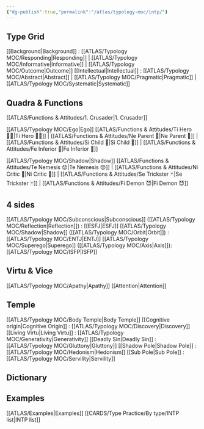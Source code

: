 ```yaml
---
{"dg-publish":true,"permalink":"/atlas/typology-moc/intp/"}
---
```


## Type Grid
[[Background\|Background]] : [[ATLAS/Typology MOC/Responding\|Responding]] | [[ATLAS/Typology MOC/Informative\|Informative]] | [[ATLAS/Typology MOC/Outcome\|Outcome]]
[[Intellectual\|Intellectual]] : [[ATLAS/Typology MOC/Abstract\|Abstract]] | [[ATLAS/Typology MOC/Pragmatic\|Pragmatic]] | [[ATLAS/Typology MOC/Systematic\|Systematic]]

## Quadra & Functions
[[ATLAS/Functions & Attitudes/1. Crusader\|1. Crusader]] 

[[ATLAS/Typology MOC/Ego\|Ego]]
[[ATLAS/Functions & Attitudes/Ti Hero 🦸‍♂️\|Ti Hero 🦸‍♂️]] | [[ATLAS/Functions & Attitudes/Ne Parent 🤰\|Ne Parent 🤰]] | [[ATLAS/Functions & Attitudes/Si Child 🧒\|Si Child 🧒]] | [[ATLAS/Functions & Attitudes/Fe Inferior 👶\|Fe Inferior 👶]]

[[ATLAS/Typology MOC/Shadow\|Shadow]] 
[[ATLAS/Functions & Attitudes/Te Nemesis 😟\|Te Nemesis 😟]] | [[ATLAS/Functions & Attitudes/Ni Critic 👵\|Ni Critic 👵]] | [[ATLAS/Functions & Attitudes/Se Trickster 🃏\|Se Trickster 🃏]] | [[ATLAS/Functions & Attitudes/Fi Demon 😈\|Fi Demon 😈]]

## 4 sides  
[[ATLAS/Typology MOC/Subconscious\|Subconscious]] ([[ATLAS/Typology MOC/Reflection\|Reflection]]) : [[ESFJ\|ESFJ]]
[[ATLAS/Typology MOC/Shadow\|Shadow]] ([[ATLAS/Typology MOC/Orbit\|Orbit]]) : [[ATLAS/Typology MOC/ENTJ\|ENTJ]]
[[ATLAS/Typology MOC/Superego\|Superego]] ([[ATLAS/Typology MOC/Axis\|Axis]]):   [[ATLAS/Typology MOC/ISFP\|ISFP]]

## Virtu & Vice
[[ATLAS/Typology MOC/Apathy\|Apathy]] [[Attention\|Attention]] 

## Temple 
[[ATLAS/Typology MOC/Body Temple\|Body Temple]]
[[Cognitive origin\|Cognitive Origin]] : [[ATLAS/Typology MOC/Discovery\|Discovery]]
[[Living Virtu\|Living Virtu]] : [[ATLAS/Typology MOC/Generativity\|Generativity]]
[[Deadly Sin\|Deadly Sin]] : [[ATLAS/Typology MOC/Gluttony\|Gluttony]]
[[Shadow Pole\|Shadow Pole]] : [[ATLAS/Typology MOC/Hedonism\|Hedonism]]
[[Sub Pole\|Sub Pole]] : [[ATLAS/Typology MOC/Servility\|Servility]]

## Dictionary

## Examples 
[[ATLAS/Examples\|Examples]] 
[[CARDS/Type Practice/By type/INTP list\|INTP list]]

